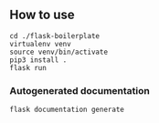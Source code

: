 ## How to use

```
cd ./flask-boilerplate
virtualenv venv
source venv/bin/activate
pip3 install .
flask run
```

### Autogenerated documentation

```
flask documentation generate
```
